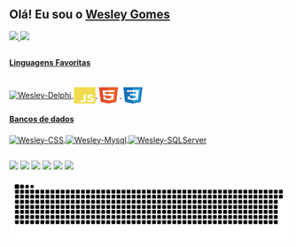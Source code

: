 ## Olá! Eu sou o <a href="https://www.wesleygomes.com.br" target="_blank">Wesley Gomes</a>
 <div>
  <a href="https://github.com/wesleygsilva">
  <img height="180em" src="https://github-readme-stats.vercel.app/api?username=wesleygsilva&show_icons=true&theme=highcontrast&include_all_commits=true&count_private=true&hide=prs&locale=pt-br"/>
   
  <img height="180em" src="https://github-readme-stats.vercel.app/api/top-langs/?username=wesleygsilva&layout=compact&langs_count=10&theme=highcontrast&card_width=230&custom_title='Linguagens mais utilizadas'&count_private=true"/>

</div>
 
 ##
 <h4> Linguagens Favoritas </h4>
 
<div style="display: inline_block"><br>
  <img align="center" alt="Wesley-Delphi" height="40" width="40" src="https://img.icons8.com/officel/40/000000/delphi-ide.png" style="text-decoration: none">
  <img align="center" alt="Wesley-JS" height="30" width="40" src="https://raw.githubusercontent.com/devicons/devicon/master/icons/javascript/javascript-plain.svg">
  <img align="center" alt="Wesley-HTML" height="30" width="40" src="https://raw.githubusercontent.com/devicons/devicon/master/icons/html5/html5-original.svg">
  <img align="center" alt="Wesley-CSS" height="30" width="40" src="https://raw.githubusercontent.com/devicons/devicon/master/icons/css3/css3-original.svg">
 
 <h4> Bancos de dados </h4>
  <img align="center" alt="Wesley-CSS" height="40" width="40" src="https://alchetron.com/cdn/firebird-database-server-badfe7d8-6959-43a3-b4b4-981996dc8c5-resize-750.jpg">
  <img align="center" alt="Wesley-Mysql" height="40" width="40" src="https://img.icons8.com/color/40/000000/mysql-logo.png">
  <img align="center" alt="Wesley-SQLServer" height="40" width="40" src="https://img.icons8.com/color/40/000000/microsoft-sql-server.png">
</div>
  
  ##
 
<div> 
  <a href="" target="_blank"><img src="https://img.shields.io/badge/YouTube-FF0000?style=for-the-badge&logo=youtube&logoColor=white" target="_blank"></a>
  <a href="" target="_blank"><img src="https://img.shields.io/badge/-Instagram-%23E4405F?style=for-the-badge&logo=instagram&logoColor=white" target="_blank"></a>
 	<a href="" target="_blank"><img src="https://img.shields.io/badge/Twitch-9146FF?style=for-the-badge&logo=twitch&logoColor=white" target="_blank"></a>
 <a href="" target="_blank"><img src="https://img.shields.io/badge/Discord-7289DA?style=for-the-badge&logo=discord&logoColor=white" target="_blank"></a> 
  <a href=""><img src="https://img.shields.io/badge/-Gmail-%23333?style=for-the-badge&logo=gmail&logoColor=white" target="_blank"></a>
  <a href="" target="_blank"><img src="https://img.shields.io/badge/-LinkedIn-%230077B5?style=for-the-badge&logo=linkedin&logoColor=white" target="_blank"></a> 
 
  ![Snake animation](https://github.com/wesleygsilva/wesleygsilva/blob/output/github-contribution-grid-snake.svg)
 
</div>

